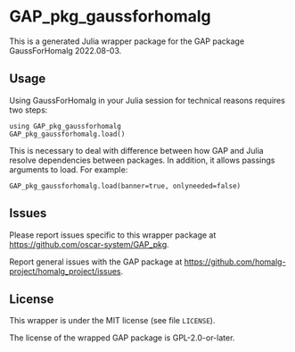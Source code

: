 # GAP_pkg_gaussforhomalg

This is a generated Julia wrapper package for the GAP package GaussForHomalg 2022.08-03.

## Usage

Using GaussForHomalg in your Julia session for technical reasons requires two steps:

    using GAP_pkg_gaussforhomalg
    GAP_pkg_gaussforhomalg.load()

This is necessary to deal with difference between how GAP and Julia
resolve dependencies between packages. In addition, it allows passings
arguments to load. For example:

    GAP_pkg_gaussforhomalg.load(banner=true, onlyneeded=false)

## Issues

Please report issues specific to this wrapper package at <https://github.com/oscar-system/GAP_pkg>.

Report general issues with the GAP package at <https://github.com/homalg-project/homalg_project/issues>.

## License

This wrapper is under the MIT license (see file `LICENSE`).

The license of the wrapped GAP package is GPL-2.0-or-later.

